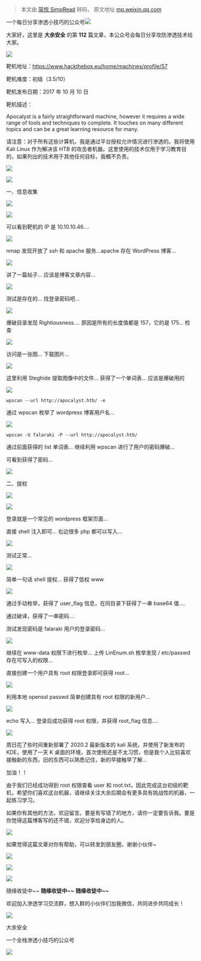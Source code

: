 > 本文由 [简悦 SimpRead](http://ksria.com/simpread/) 转码， 原文地址 [mp.weixin.qq.com](https://mp.weixin.qq.com/s/zt91-M1TSg1o6Jq5yzHK8Q)

一个每日分享渗透小技巧的公众号![](https://mmbiz.qpic.cn/mmbiz_png/O7dWXt4o5KPTQKiaXksbZia7PmHLPX2vnCWsznInTj3b9TFYtTDIYG6lDGJZYYSv72NsVWF24Kjlo4MT29tEOQSg/640?wx_fmt=png)

  

  

大家好，这里是 **大余安全** 的第 **112** 篇文章，本公众号会每日分享攻防渗透技术给大家。

![](https://mmbiz.qpic.cn/mmbiz_png/AhUATAqa6tibYa4zTrlvc4l1rFIH7HV8c7ibcicw1jgibbwVW2zia9JeVCleEKLjkT0RO7sJS34DVSzMJ9sGsIAn5Fg/640?wx_fmt=png)

靶机地址：https://www.hackthebox.eu/home/machines/profile/57

靶机难度：初级（3.5/10）

靶机发布日期：2017 年 10 月 10 日

靶机描述：

Apocalyst is a fairly straightforward machine, however it requires a wide range of tools and techniques to complete. It touches on many different topics and can be a great learning resource for many.

请注意：对于所有这些计算机，我是通过平台授权允许情况进行渗透的。我将使用 Kali Linux 作为解决该 HTB 的攻击者机器。这里使用的技术仅用于学习教育目的，如果列出的技术用于其他任何目标，我概不负责。

![](https://mmbiz.qpic.cn/mmbiz_png/oQI1m5hhwD5Gicl7xUf6kh3ISTH6iacM05s8G12QVAykGzh7S5Po8EgeS5XJvZbiacbS8AuRQJ1VaRic18jlToOhVQ/640?wx_fmt=png)

![](https://mmbiz.qpic.cn/mmbiz_png/0fb0Y1M6icJJia7t9xsBuUuxZQgOLeWHYicicRpfEiahMz3mlpK0icx8qLpfMLDojhD7IwSE2IalXVBBFs9E1Z88Ka3Q/640?wx_fmt=png)

一、信息收集

![](https://mmbiz.qpic.cn/mmbiz_png/PRVgXdHra5CzBfuOaOX4dpiaoOia6WZfdos1RiaJEZJG7nrnxTkXBoianpRmkQTmqkmW3zkbaQqjAu6WwBYAmyGibiaQ/640?wx_fmt=png)

![](https://mmbiz.qpic.cn/mmbiz_png/O7dWXt4o5KO9Z9NnWia9jhgXLa7ibwTiaaS6xRQ7y04BMkCgBEHTfOMQwF9AjKfxUtvIxzLCTseibOZ1A0RxYO4B9Q/640?wx_fmt=png)

可以看到靶机的 IP 是 10.10.10.46....

![](https://mmbiz.qpic.cn/mmbiz_png/O7dWXt4o5KO9Z9NnWia9jhgXLa7ibwTiaaSNUAcqibzZxdpWXEEsp6fEUz5ia8Vaf8g3sKgNwiaoM9yZtk7PpYoics2KQ/640?wx_fmt=png)

nmap 发现开放了 ssh 和 apache 服务...apache 存在 WordPress 博客...

![](https://mmbiz.qpic.cn/mmbiz_png/O7dWXt4o5KO9Z9NnWia9jhgXLa7ibwTiaaSQhRCyKRoqagelsloKqxMKFXNFtKbicMMTtrDiaoiajuFBug2E2g7GIvYw/640?wx_fmt=png)

讲了一篇帖子... 应该是博客文章内容...

![](https://mmbiz.qpic.cn/mmbiz_png/O7dWXt4o5KO9Z9NnWia9jhgXLa7ibwTiaaSuAIBMNhfDw9Y2MIfeeS3bNPS8X41qEzvSUH7zJZWLBcPM1zodVUIbg/640?wx_fmt=png)

测试是存在的... 找登录密码吧...

![](https://mmbiz.qpic.cn/mmbiz_png/O7dWXt4o5KO9Z9NnWia9jhgXLa7ibwTiaaSEezoxvITn5KLsaCBicXWvgvjsbwMEIu9w6Kib21AKzEwjGKuqalTD5Bg/640?wx_fmt=png)

爆破目录发现 Rightiousness.... 原因是所有的长度值都是 157，它的是 175... 检查

![](https://mmbiz.qpic.cn/mmbiz_png/O7dWXt4o5KO9Z9NnWia9jhgXLa7ibwTiaaSjPWb435l81pUWqa9AibAUPnpRWUXW09VaSCq2rdnBiaOL6giaMicXB06OA/640?wx_fmt=png)

访问是一张图... 下载图片...

![](https://mmbiz.qpic.cn/mmbiz_png/O7dWXt4o5KO9Z9NnWia9jhgXLa7ibwTiaaSMHkLTqwcUiaKNbMZCIzfhXz5EyYWfVEIHsiaibMmZlQvq4Z2LaHfn7xdA/640?wx_fmt=png)

这里利用 Steghide 提取图像中的文件... 获得了一个单词表... 应该是爆破用的

![](https://mmbiz.qpic.cn/mmbiz_png/O7dWXt4o5KO9Z9NnWia9jhgXLa7ibwTiaaS8eKCKAMY4ibjT3P8ctgMednHYTLHsZ42wPId0DYYoPMRvicB21FePfmg/640?wx_fmt=png)

```
wpscan --url http://apocalyst.htb/ -e
```

通过 wpscan 枚举了 wordpress 博客用户名...

![](https://mmbiz.qpic.cn/mmbiz_png/O7dWXt4o5KO9Z9NnWia9jhgXLa7ibwTiaaSibJKGcGp1Pwr6ZMQyThqsY3TA7bNU9xwEibCOuNrvU6I1NgYTC0HxxVg/640?wx_fmt=png)

```
wpscan -U falaraki -P --url http://apocalyst.htb/
```

通过前面获得的 list 单词表... 继续利用 wpscan 进行了用户的密码爆破...

可看到获得了密码...

![](https://mmbiz.qpic.cn/mmbiz_png/0fb0Y1M6icJJia7t9xsBuUuxZQgOLeWHYicicRpfEiahMz3mlpK0icx8qLpfMLDojhD7IwSE2IalXVBBFs9E1Z88Ka3Q/640?wx_fmt=png)

二、提权

![](https://mmbiz.qpic.cn/mmbiz_png/PRVgXdHra5CzBfuOaOX4dpiaoOia6WZfdos1RiaJEZJG7nrnxTkXBoianpRmkQTmqkmW3zkbaQqjAu6WwBYAmyGibiaQ/640?wx_fmt=png)

![](https://mmbiz.qpic.cn/mmbiz_png/O7dWXt4o5KO9Z9NnWia9jhgXLa7ibwTiaaSSiarPdO3ia9fqnSwzcIjdYclWjohQibq6kYw3J8L9V6ZAVcaBMVTbGxNg/640?wx_fmt=png)

登录就是一个常见的 wordpress 框架页面...

直接 shell 注入即可... 右边很多 php 都可以写入...

![](https://mmbiz.qpic.cn/mmbiz_png/O7dWXt4o5KO9Z9NnWia9jhgXLa7ibwTiaaSMLodxIBxcCqlnHsfT4ACkibl6hj7ENib7yTCjl4ibQWbia3WDNf6ibexAGw/640?wx_fmt=png)

测试正常...

![](https://mmbiz.qpic.cn/mmbiz_png/O7dWXt4o5KO9Z9NnWia9jhgXLa7ibwTiaaSdV9xmzb2Hhw428fZ2WvIgzZMywGaibuYypfLHT8mVzUXMicFic1DqMyxg/640?wx_fmt=png)

简单一句话 shell 提权... 获得了低权 www

![](https://mmbiz.qpic.cn/mmbiz_png/O7dWXt4o5KO9Z9NnWia9jhgXLa7ibwTiaaS8cyA0s5ZibDCtuE8CZL9JuGDEzNwUyk9ePBSuEyyWPqicT0ia4gia1jdwA/640?wx_fmt=png)

通过手动枚举，获得了 user_flag 信息，在同目录下获得了一串 base64 值....

通过破译，获得了一串密码....

测试发现密码是 falaraki 用户的登录密码...

![](https://mmbiz.qpic.cn/mmbiz_png/O7dWXt4o5KO9Z9NnWia9jhgXLa7ibwTiaaSFGQO9icT2GMhISrpQ6xhCM9K4LUKo9axk3icQ5V55SqT2nBxQDmicU46A/640?wx_fmt=png)

继续在 www-data 权限下进行枚举... 上传 LinEnum.sh 枚举发现 / etc/passwd 存在可写入的权限...

直接创建一个用户具有 root 权限登录即可获得 root...

![](https://mmbiz.qpic.cn/mmbiz_png/O7dWXt4o5KO9Z9NnWia9jhgXLa7ibwTiaaSH6V7qZxoTOJjVZYyrGmWTUCcdsylMa41RGTh1VFtWDsPiaLicyzJWtEQ/640?wx_fmt=png)

利用本地 openssl passwd 简单创建具有 root 权限的新用户...

![](https://mmbiz.qpic.cn/mmbiz_png/O7dWXt4o5KO9Z9NnWia9jhgXLa7ibwTiaaSB2QjhqEjACBM9zV3tue4j69ekbKFRPo8RPQuV7HNXElib0hqAPzibX5g/640?wx_fmt=png)

echo 写入... 登录后成功获得 root 权限，并获得 root_flag 信息....

![](https://mmbiz.qpic.cn/mmbiz_png/AhUATAqa6tibYa4zTrlvc4l1rFIH7HV8c7ibcicw1jgibbwVW2zia9JeVCleEKLjkT0RO7sJS34DVSzMJ9sGsIAn5Fg/640?wx_fmt=png)

周日花了些时间重新部署了 2020.2 最新版本的 kali 系统，并使用了新发布的 KDE，使用了一天 K 桌面的环境，首次使用还是不太习惯，但是我个人比较喜欢接触新的东西，旧的东西可以熟悉记住，新的早接触早了解...

加油！！

由于我们已经成功得到 root 权限查看 user 和 root.txt，因此完成这台初级的靶机，希望你们喜欢这台机器，请继续关注大余后期会有更多具有挑战性的机器，一起练习学习。

如果你有其他的方法，欢迎留言。要是有写错了的地方，请你一定要告诉我。要是你觉得这篇博客写的还不错，欢迎分享给身边的人。

![](https://mmbiz.qpic.cn/mmbiz_png/oQI1m5hhwD5Gicl7xUf6kh3ISTH6iacM05s8G12QVAykGzh7S5Po8EgeS5XJvZbiacbS8AuRQJ1VaRic18jlToOhVQ/640?wx_fmt=png)

如果觉得这篇文章对你有帮助，可以转发到朋友圈，谢谢小伙伴~

![](https://mmbiz.qpic.cn/mmbiz_png/c5xrRn4430AnqkfAJc38Vpnc5XiaADLTjiciciaibYU4EHw3Nuh7YMtuB0hz3sb8Em9iatt5skAsibuuysPLdLY5LtWOw/640?wx_fmt=png)

![](https://mmbiz.qpic.cn/mmbiz_png/p3lIbvldZiabdI5iaCb3icRhtygUuo2sp6Hcdq0ANlpy5W3gL628uq032jsoVnGnl6HdGrgDXjfazFtkp6IInibDdQ/640?wx_fmt=png)

![](https://mmbiz.qpic.cn/mmbiz_png/O7dWXt4o5KPqjaFWwyrrhiciahSpOibxqKvSIFX0iaPcG00CjYIwQDwIDeIicmFMlOVNyhWYVSE8pJK566UK3YOUNWQ/640?wx_fmt=png)

随缘收徒中~~ **随缘收徒中~~** **随缘收徒中~~**

欢迎加入渗透学习交流群，想入群的小伙伴们加我微信，共同进步共同成长！

![](https://mmbiz.qpic.cn/mmbiz_png/ndicuTO22p6ibN1yF91ZicoggaJJZX3vQ77Vhx81O5GRyfuQoBRjpaUyLOErsSo8PwNYlT1XzZ6fbwQuXBRKf4j3Q/640?wx_fmt=png)  

大余安全

一个全栈渗透小技巧的公众号

![](https://mmbiz.qpic.cn/mmbiz_png/O7dWXt4o5KPTQKiaXksbZia7PmHLPX2vnCSsnsc7MHh257oYRic1MOT8qibABNUEnTq9DUL7QBwnS52EheJf4m8iaTQ/640?wx_fmt=png)